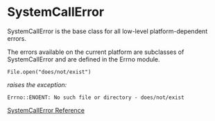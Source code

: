 # SystemCallError

SystemCallError is the base class for all low-level platform-dependent errors.

The errors available on the current platform are subclasses of SystemCallError
and are defined in the Errno module.

    File.open("does/not/exist")

*raises the exception:*

    Errno::ENOENT: No such file or directory - does/not/exist

[SystemCallError Reference](https://ruby-doc.org/core-2.6/SystemCallError.html)
